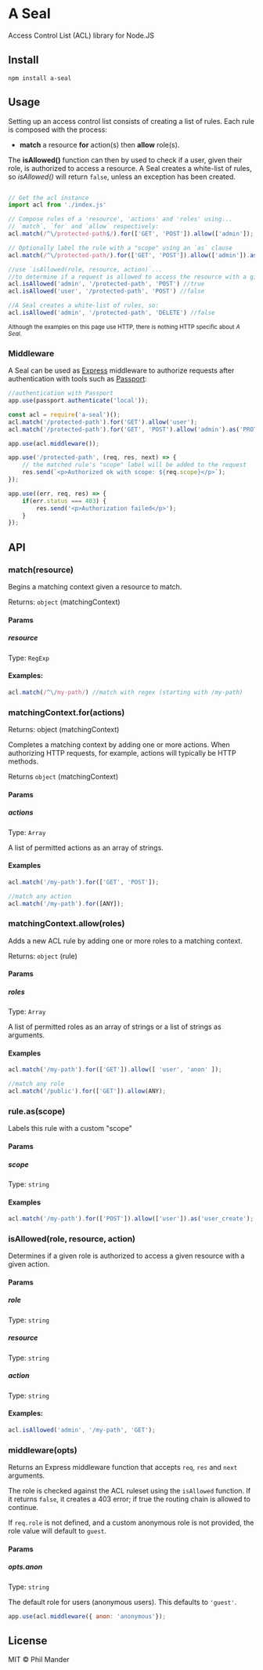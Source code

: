 # A Seal

Access Control List (ACL) library for Node.JS

## Install
```
npm install a-seal
```

## Usage

Setting up an access control list consists of creating a list of rules. Each rule is composed with the process:

* **match** a resource **for** action(s) then **allow** role(s).

The **isAllowed()** function can then by used to check if a user, given their role, is authorized to access a resource.
A Seal creates a white-list of rules, so *isAllowed()* will return `false`, unless an exception has been created.

```javascript

// Get the acl instance
import acl from './index.js'

// Compose rules of a 'resource', 'actions' and 'roles' using...
// `match`, `for` and `allow` respectively:
acl.match(/^\/protected-path$/).for(['GET', 'POST']).allow(['admin']);

// Optionally label the rule with a "scope" using an `as` clause
acl.match(/^\/protected-path/).for(['GET', 'POST']).allow(['admin']).as('PROTECTED_WRITE');

//use `isAllowed(role, resource, action)`...
//to determine if a request is allowed to access the resource with a given action:
acl.isAllowed('admin', '/protected-path', 'POST') //true
acl.isAllowed('user', '/protected-path', 'POST') //false

//A Seal creates a white-list of rules, so:
acl.isAllowed('admin', '/protected-path', 'DELETE') //false
```

<small>Although the examples on this page use HTTP, there is nothing HTTP specific about *A Seal*.</small>

### Middleware

A Seal can be used as [Express](http://expressjs.com/) middleware to authorize requests after 
authentication with tools such as [Passport](http://passportjs.org/):

```javascript
//authentication with Passport
app.use(passport.authenticate('local'));

const acl = require('a-seal')();
acl.match('/protected-path').for('GET').allow('user');
acl.match('/protected-path').for('GET', 'POST').allow('admin').as('PROTECTED_WRITE');

app.use(acl.middleware());

app.use('/protected-path', (req, res, next) => {
    // the matched rule's "scope" label will be added to the request
    res.send(`<p>Authorized ok with scope: ${req.scope}</p>`);
});

app.use((err, req, res) => {
    if(err.status === 403) {
        res.send('<p>Authorization failed</p>');
    }
});
```

## API

### match(resource)

Begins a matching context given a resource to match. 

Returns: `object` (matchingContext)

#### Params
##### resource

Type: `RegExp`

#### Examples:

```javascript
acl.match(/^\/my-path/) //match with regex (starting with /my-path)
```

### matchingContext.for(actions)

Returns: object (matchingContext)

Completes a matching context by adding one or more actions. When authorizing HTTP requests, for example, actions will 
typically be HTTP methods.

Returns `object` (matchingContext)

#### Params
##### actions

Type: `Array`

A list of permitted actions as an array of strings.

#### Examples

```javascript
acl.match('/my-path').for(['GET', 'POST']);

//match any action
acl.match('/my-path').for([ANY]);
```

### matchingContext.allow(roles)

Adds a new ACL rule by adding one or more roles to a matching context.

Returns: `object` (rule)

#### Params
##### roles

Type: `Array`

A list of permitted roles as an array of strings or a list of strings as arguments.

#### Examples

```javascript
acl.match('/my-path').for(['GET']).allow([ 'user', 'anon' ]);

//match any role
acl.match('/public').for(['GET']).allow(ANY);
```

### rule.as(scope)

Labels this rule with a custom "scope"

#### Params

##### scope

Type: `string`

#### Examples

```javascript
acl.match('/my-path').for(['POST']).allow(['user']).as('user_create');
```

### isAllowed(role, resource, action)

Determines if a given role is authorized to access a given resource with a given action.

#### Params
##### role

Type: `string`

##### resource 

Type: `string`

##### action

Type: `string`

#### Examples:

```javascript
acl.isAllowed('admin', '/my-path', 'GET');
```

### middleware(opts)

Returns an Express middleware function that accepts `req`, `res` and `next` arguments.

The role is checked against the ACL ruleset using the `isAllowed` function. If it returns `false`, it creates a 403
error; if true the routing chain is allowed to continue.

If `req.role` is not defined, and a custom anonymous role is not provided, the role value will default to `guest`. 

#### Params
##### opts.anon

Type: `string`

The default role for users (anonymous users). This defaults to `'guest'`.

```javascript
app.use(acl.middleware({ anon: 'anonymous'});
```

## License

MIT © Phil Mander
